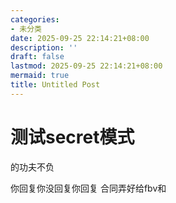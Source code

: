 ```yaml
---
categories:
- 未分类
date: 2025-09-25 22:14:21+08:00
description: ''
draft: false
lastmod: 2025-09-25 22:14:21+08:00
mermaid: true
title: Untitled Post
---
```


# 测试secret模式
的功夫<span class="secret-placeholder" data-id="3880adb0dcbd4cc1890f5e32a4d9ff1ed638ad81d11bb861f8d7b6733c0b03e1"></span>不负

你回复你没回复你回复
<span class="secret-placeholder" data-id="cb429cdb26eb40ba8224e367f522d2e6edf3aab0644b6125cbb5cf27febf1990"></span>合同弄好给fbv和<span class="secret-placeholder" data-id="485b8ebfadef7feee9c4ba3cbac70c1811887ab6ab0805ede595d9a56d20ec49"></span>
